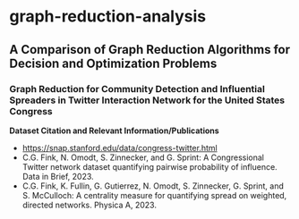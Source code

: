 # graph-reduction-analysis

## A Comparison of Graph Reduction Algorithms for Decision and Optimization Problems
### Graph Reduction for Community Detection and Influential Spreaders in Twitter Interaction Network for the United States Congress

**Dataset Citation and Relevant Information/Publications**
- https://snap.stanford.edu/data/congress-twitter.html
- C.G. Fink, N. Omodt, S. Zinnecker, and G. Sprint: A Congressional Twitter network dataset quantifying pairwise probability of influence. Data in Brief, 2023.
- C.G. Fink, K. Fullin, G. Gutierrez, N. Omodt, S. Zinnecker, G. Sprint, and S. McCulloch: A centrality measure for quantifying spread on weighted, directed networks. Physica A, 2023.
